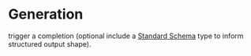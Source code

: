 # Generation

trigger a completion (optional include a
[Standard Schema](https://standardschema.dev/) type to inform structured output
shape).
